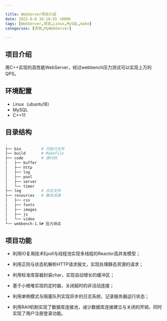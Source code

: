 ```yaml
---

title: WebServer项目介绍
date: 2022-6-8 19:18:55 +0800
tags: [WebServer,项目,Linux,MySQL,make]
categories: [项目,MyWebServer]

---
```


## 项目介绍

用C++实现的高性能WebServer，经过webbench压力测试可以实现上万的QPS。

## 环境配置

* Linux（ubuntu18）
* MySQL
* C++11

## 目录结构

```bash
.
├── bin			# 可执行文件
├── build		# Makefile
├── code		# 源代码
│   ├── buffer
│   ├── http
│   ├── log
│   ├── pool
│   ├── server
│   └── timer
├── log			# 日志文件
├── resources	# 静态资源
│   ├── css
│   ├── fonts
│   ├── images
│   ├── js
│   └── video
└── webbench-1.5# 压力测试
```

## 项目功能

* 利用IO复用技术Epoll与线程池实现多线程的Reactor高并发模型；

* 利用正则与状态机解析HTTP请求报文，实现处理静态资源的请求；

* 利用标准库容器封装char，实现自动增长的缓冲区；

* 基于小根堆实现的定时器，关闭超时的非活动连接；

* 利用单例模式与阻塞队列实现异步的日志系统，记录服务器运行状态；

* 利用RAII机制实现了数据库连接池，减少数据库连接建立与关闭的开销，同时实现了用户注册登录功能。

